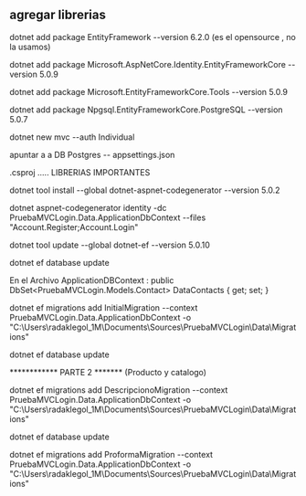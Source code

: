 
## agregar librerias
dotnet add package EntityFramework --version 6.2.0 (es el opensource , no la usamos)

dotnet add package Microsoft.AspNetCore.Identity.EntityFrameworkCore --version 5.0.9

dotnet add package Microsoft.EntityFrameworkCore.Tools --version 5.0.9

dotnet add package Npgsql.EntityFrameworkCore.PostgreSQL --version 5.0.7

dotnet new mvc --auth Individual

apuntar a a DB Postgres -- appsettings.json

.csproj ..... LIBRERIAS IMPORTANTES
    <PackageReference Include="Microsoft.AspNetCore.Diagnostics.EntityFrameworkCore" Version="5.0.10" />
    <PackageReference Include="Microsoft.AspNetCore.Identity.EntityFrameworkCore" Version="5.0.10" />
    <PackageReference Include="Microsoft.AspNetCore.Identity.UI" Version="5.0.10" />
    <PackageReference Include="Microsoft.EntityFrameworkCore.Sqlite" Version="5.0.10" />
    <PackageReference Include="Microsoft.EntityFrameworkCore.Tools" Version="5.0.10" />
    <PackageReference Include="Npgsql.EntityFrameworkCore.PostgreSQL" Version="5.0.10" />
    <PackageReference Include="Microsoft.VisualStudio.Web.CodeGeneration.Design" Version="5.0.2" />
    <PackageReference Include="Microsoft.EntityFrameworkCore.SqlServer" Version="5.0.9" />


dotnet tool install --global dotnet-aspnet-codegenerator --version 5.0.2

dotnet aspnet-codegenerator identity -dc PruebaMVCLogin.Data.ApplicationDbContext --files "Account.Register;Account.Login"

dotnet tool update --global dotnet-ef --version 5.0.10

dotnet ef database update


En el Archivo ApplicationDBContext :
    public DbSet<PruebaMVCLogin.Models.Contact> DataContacts { get; set; }


dotnet ef migrations add InitialMigration --context PruebaMVCLogin.Data.ApplicationDbContext -o "C:\Users\radaklegol_1M\Documents\Sources\PruebaMVCLogin\Data\Migrations"

dotnet ef database update

************ PARTE 2 ******* (Producto y catalogo)

dotnet ef migrations add DescripcionoMigration --context PruebaMVCLogin.Data.ApplicationDbContext -o "C:\Users\radaklegol_1M\Documents\Sources\PruebaMVCLogin\Data\Migrations"

dotnet ef database update

dotnet ef migrations add ProformaMigration --context PruebaMVCLogin.Data.ApplicationDbContext -o "C:\Users\radaklegol_1M\Documents\Sources\PruebaMVCLogin\Data\Migrations"
